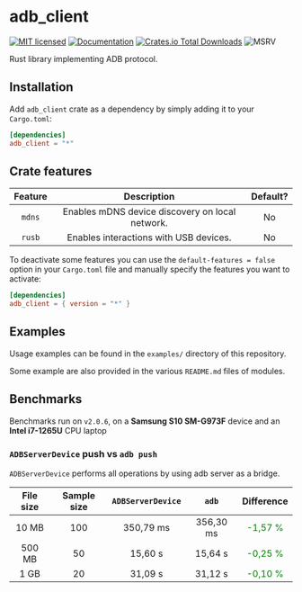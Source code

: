 # adb_client

[![MIT licensed](https://img.shields.io/crates/l/adb_client.svg)](./LICENSE-MIT)
[![Documentation](https://docs.rs/adb_client/badge.svg)](https://docs.rs/adb_client)
[![Crates.io Total Downloads](https://img.shields.io/crates/d/adb_client)](https://crates.io/crates/adb_client)
![MSRV](https://img.shields.io/crates/msrv/adb_client)

Rust library implementing ADB protocol.

## Installation

Add `adb_client` crate as a dependency by simply adding it to your `Cargo.toml`:

```toml
[dependencies]
adb_client = "*"
```

## Crate features

| Feature |                   Description                   | Default? |
| :-----: | :---------------------------------------------: | :------: |
| `mdns`  | Enables mDNS device discovery on local network. |    No    |
| `rusb`  |     Enables interactions with USB devices.      |    No    |

To deactivate some features you can use the `default-features = false` option in your `Cargo.toml` file and manually specify the features you want to activate:

```toml
[dependencies]
adb_client = { version = "*" }
```

## Examples

Usage examples can be found in the `examples/` directory of this repository.

Some example are also provided in the various `README.md` files of modules.

## Benchmarks

Benchmarks run on `v2.0.6`, on a **Samsung S10 SM-G973F** device and an **Intel i7-1265U** CPU laptop

### `ADBServerDevice` push vs `adb push`

`ADBServerDevice` performs all operations by using adb server as a bridge.

| File size | Sample size | `ADBServerDevice` |   `adb`   |               Difference               |
| :-------: | :---------: | :---------------: | :-------: | :------------------------------------: |
|   10 MB   |     100     |     350,79 ms     | 356,30 ms | <div style="color:green">-1,57 %</div> |
|  500 MB   |     50      |      15,60 s      |  15,64 s  | <div style="color:green">-0,25 %</div> |
|   1 GB    |     20      |      31,09 s      |  31,12 s  | <div style="color:green">-0,10 %</div> |
